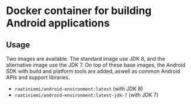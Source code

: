 # Docker container for building Android applications

## Usage
Two images are available. The standard image use JDK 8, and the alternative
image use the JDK 7. On top of these base images, the Android SDK with build and
platform tools are added, aswell as common Android APIs and support libraries.

* `raatiniemi/android-environment:latest` (with JDK 8)
* `raatiniemi/android-environment:latest-jdk-7` (with JDK 7)

